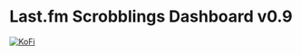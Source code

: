 # Last.fm Scrobblings Dashboard v0.9

[![KoFi](https://img.shields.io/badge/Buy_Me_A_Coffee-Support.svg)](https://ko-fi.com/nebiros96)